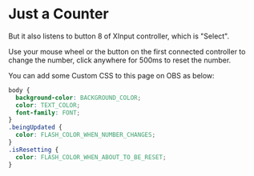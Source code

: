 # Just a Counter

But it also listens to button 8 of XInput controller, which is "Select".

Use your mouse wheel or the button on the first connected controller to change the number, click anywhere for 500ms to reset the number.

You can add some Custom CSS to this page on OBS as below:

```css
body {
  background-color: BACKGROUND_COLOR;
  color: TEXT_COLOR;
  font-family: FONT;
}
.beingUpdated {
  color: FLASH_COLOR_WHEN_NUMBER_CHANGES;
}
.isResetting {
  color: FLASH_COLOR_WHEN_ABOUT_TO_BE_RESET;
}
```
